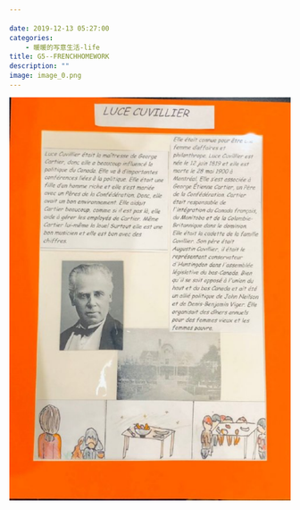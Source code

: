 ```yaml
---

date: 2019-12-13 05:27:00
categories:
    - 暖暖的写意生活-life
title: G5--FRENCHHOMEWORK
description: ""
image: image_0.png
---
```


![](image_0.png)